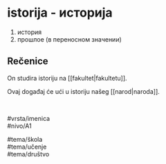 # istorija - историја

1. история  
2. прошлое (в переносном значении)  

## Rečenice

On studira istoriju na [[fakultet|fakultetu]].  

Ovaj događaj će ući u istoriju našeg [[narod|naroda]].  

<br>

#vrsta/imenica  
#nivo/A1  

#tema/škola  
#tema/učenje  
#tema/društvo  
